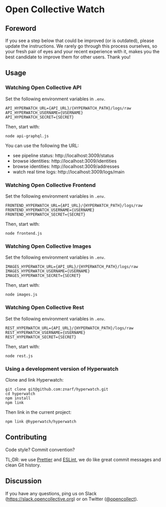 # Open Collective Watch

## Foreword

If you see a step below that could be improved (or is outdated), please update the instructions. We rarely go through this process ourselves, so your fresh pair of eyes and your recent experience with it, makes you the best candidate to improve them for other users. Thank you!

## Usage

### Watching Open Collective API

Set the following environment variables in `.env`.

```
API_HYPERWATCH_URL={API_URL}/{HYPERWATCH_PATH}/logs/raw
API_HYPERWATCH_USERNAME={USERNAME}
API_HYPERWATCH_SECRET={SECRET}
```

Then, start with:

```
node api-graphql.js
```

You can use the following the URL:

- see pipeline status: http://localhost:3009/status
- browse identities: http://localhost:3009/identities
- browse identities: http://localhost:3009/addresses
- watch real time logs: http://localhost:3009/logs/main

### Watching Open Collective Frontend

Set the following environment variables in `.env`.

```
FRONTEND_HYPERWATCH_URL={API_URL}/{HYPERWATCH_PATH}/logs/raw
FRONTEND_HYPERWATCH_USERNAME={USERNAME}
FRONTEND_HYPERWATCH_SECRET={SECRET}
```

Then, start with:

```
node frontend.js
```

### Watching Open Collective Images

Set the following environment variables in `.env`.

```
IMAGES_HYPERWATCH_URL={API_URL}/{HYPERWATCH_PATH}/logs/raw
IMAGES_HYPERWATCH_USERNAME={USERNAME}
IMAGES_HYPERWATCH_SECRET={SECRET}
```

Then, start with:

```
node images.js
```

### Watching Open Collective Rest

Set the following environment variables in `.env`.

```
REST_HYPERWATCH_URL={API_URL}/{HYPERWATCH_PATH}/logs/raw
REST_HYPERWATCH_USERNAME={USERNAME}
REST_HYPERWATCH_SECRET={SECRET}
```

Then, start with:

```
node rest.js
```

### Using a development version of Hyperwatch

Clone and link Hyperwatch:

```
git clone git@github.com:znarf/hyperwatch.git
cd hyperwatch
npm install
npm link
```

Then link in the current project:

```
npm link @hyperwatch/hyperwatch
```

## Contributing

Code style? Commit convention?

TL;DR: we use [Prettier](https://prettier.io/) and [ESLint](https://eslint.org/), we do like great commit messages and clean Git history.

## Discussion

If you have any questions, ping us on Slack
(https://slack.opencollective.org) or on Twitter
([@opencollect](https://twitter.com/opencollect)).
